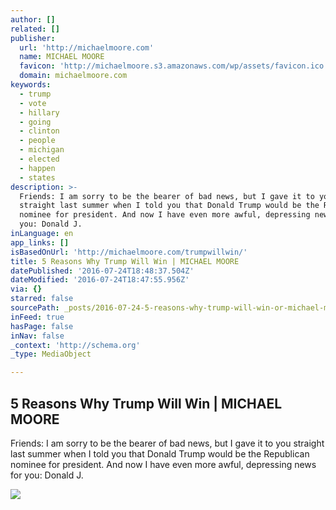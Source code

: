 ```yaml
---
author: []
related: []
publisher:
  url: 'http://michaelmoore.com'
  name: MICHAEL MOORE
  favicon: 'http://michaelmoore.s3.amazonaws.com/wp/assets/favicon.ico'
  domain: michaelmoore.com
keywords:
  - trump
  - vote
  - hillary
  - going
  - clinton
  - people
  - michigan
  - elected
  - happen
  - states
description: >-
  Friends: I am sorry to be the bearer of bad news, but I gave it to you
  straight last summer when I told you that Donald Trump would be the Republican
  nominee for president. And now I have even more awful, depressing news for
  you: Donald J.
inLanguage: en
app_links: []
isBasedOnUrl: 'http://michaelmoore.com/trumpwillwin/'
title: 5 Reasons Why Trump Will Win | MICHAEL MOORE
datePublished: '2016-07-24T18:48:37.504Z'
dateModified: '2016-07-24T18:47:55.956Z'
via: {}
starred: false
sourcePath: _posts/2016-07-24-5-reasons-why-trump-will-win-or-michael-moore.md
inFeed: true
hasPage: false
inNav: false
_context: 'http://schema.org'
_type: MediaObject

---
```

<article style=""><h1>5 Reasons Why Trump Will Win | MICHAEL MOORE</h1><p>Friends: I am sorry to be the bearer of bad news, but I gave it to you straight last summer when I told you that Donald Trump would be the Republican nominee for president. And now I have even more awful, depressing news for you: Donald J.</p><img src="http://michaelmoore.s3.amazonaws.com/wp/uploads/2016/01/18164539/mike-glasses.jpg" /></article>
